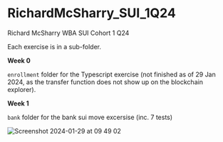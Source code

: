 # RichardMcSharry_SUI_1Q24
Richard McSharry WBA SUI Cohort 1 Q24

Each exercise is in a sub-folder.

**Week 0**

`enrollment` folder for the Typescript exercise (not finished as of 29 Jan 2024, as the transfer function does not show up on the blockchain explorer).

**Week 1**

`bank` folder for the bank sui move excersise (inc. 7 tests)

![Screenshot 2024-01-29 at 09 49 02](https://github.com/Web3-Builders-Alliance/RichardMcSharry_SUI_1Q24/assets/1156100/5bcd3eaf-99d4-4a4f-9d1f-989d25ad5e96)


